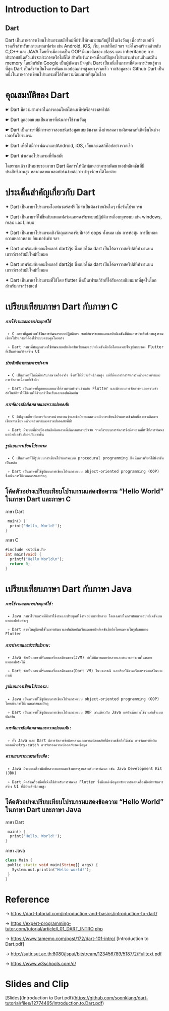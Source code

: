 # Introduction to Dart
## Dart 
Dart เป็นภาษาการเขียนโปรแกรมสมัยใหม่ที่ปรับให้เหมาะสมกับผู้ใช้ในเชิงวัตถุ เพื่อสร้างแอปที่รวดเร็วสำหรับหลายแพลตฟอร์ม เช่น Android, iOS, เว็บ, เดสก์ท็อป ฯลฯ จะมีโครงสร้างคล้ายกับ C,C++ และ JAVA โดยที่จะมีความเป็น OOP มีแนวคิดของ class และ inheritance การประกาศชนิดตัวแปรจะประกาศหรือไม่ก็ได้ สำหรับรันภาษาเพื่อแก้ปัญหาโปรแกรมทำงานช้าและกิน memory โดยมีบริษัท Google เป็นผู้พัฒนา ปัจจุบัน Dart เป็นหนึ่งในภาษาที่ต้องการเรียนรู้มากที่สุด Dart เป็นสิ่งจำเป็นในการพัฒนาแอปคุณภาพสูงอย่างรวดเร็ว จากข้อมูลของ Github Dart เป็นหนึ่งในภาษาการเขียนโปรแกรมที่ได้รับความนิยมมากที่สุดในโลก
# คุณสมบัติของ Dart
☛ Dart มีความสามารถในการคอมไพล์โค้ดเนทีฟหรือจาวาสคริปต์

☛ Dart ถูกออกแบบเป็นภาษาที่เน้นการใช้งานวัตถุ

☛ Dart เป็นภาษาที่มีการตรวจสอบชนิดข้อมูลแบบเข้มงวด ซึ่งช่วยลดความผิดพลาดที่เกิดขึ้นในช่วงเวลารันโปรแกรม

☛ Dart เพื่อให้มีการพัฒนาแอปAndroid, iOS, เว็บและเดสก์ท็อปอย่างรวดเร็ว

☛ Dart นำเสนอโปรแกรมที่ทันสมัย


  
โดยรวมแล้ว เป้าหมายของภาษา Dart คือการให้นักพัฒนาสามารถพัฒนาแอปพลิเคชันที่มีประสิทธิภาพสูง หลากหลายแพลตฟอร์มง่ายต่อการบำรุงรักษาได้โดยง่าย

#  ประเด็นสำคัญเกี่ยวกับ Dart
  ✦ Dart เป็นภาษาโปรแกรมโอเพ่นซอร์สฟรี ไม่จำเป็นต้องจ่ายเงินใดๆ เพื่อรันโปรแกรม
  
  ✦ Dart เป็นภาษาที่ไม่ขึ้นกับแพลตฟอร์มและรองรับระบบปฏิบัติการเกือบทุกระบบ เช่น windows, mac และ Linux

  ✦ Dart เป็นภาษาโปรแกรมเชิงวัตถุและรองรับฟีเจอร์ oops ทั้งหมด เช่น การห่อหุ้ม การสืบทอด ความหลากหลาย อินเทอร์เฟซ ฯลฯ

  ✦ 	Dart มาพร้อมกับคอมไพเลอร์ dart2js ซึ่งแปลโค้ด dart เป็นโค้ดจาวาสคริปต์ที่ทำงานบนเบราว์เซอร์สมัยใหม่ทั้งหมด
  
  ✦ Dart มาพร้อมกับคอมไพเลอร์ dart2js ซึ่งแปลโค้ด dart เป็นโค้ดจาวาสคริปต์ที่ทำงานบนเบราว์เซอร์สมัยใหม่ทั้งหมด

  ✦ 	Dart เป็นภาษาโปรแกรมที่ใช้โดย flutter ซึ่งเป็นเฟรมเวิร์กที่ได้รับความนิยมมากที่สุดในโลกสำหรับการสร้างแอป

    

# เปรียบเทียบภาษา Dart กับภาษา C
  #####  *การใช้งานและการประยุกต์ใช้*


     ✦ C ภาษาที่ถูกนำมาใช้ในการพัฒนาระบบปฏิบัติการ ซอฟต์แวร์ระบบและแอปพลิเคชันที่ต้องการประสิทธิภาพสูงรวมเขียนโปรแกรมที่ต้องใช้ระบบควบคุมโดยตรง 

     ✧ Dart ภาษาที่มักถูกนำมาใช้พัฒนาแอปพลิเคชันเว็บและแอปพลิเคชันมือถือโดยเฉพาะในรูปแบบของ Flutter ที่เป็นเฟรมเวิร์คสร้าง UI 

   

  ##### *ประสิทธิภาพและการทำงาน*


     ✦ C เป็นภาษาที่ใกล้เคียงกับภาษาเครื่องจริง ซึ่งทำให้มีประสิทธิภาพสูง แต่ก็ต้องการการจัดการหน่วยความจำและการจัดการเนื้อหาที่เชิงลึก

     ✧ Dart เป็นภาษาที่ถูกออกแบบมาให้สามารถทำงานร่วมกับ Flutter และมีระบบการจัดการหน่วยความจำอัตโนมัติทำให้ใช้งานได้ง่ายกว่าในเว็บและแอปพลิเคชัน
     

  ##### *การจัดการข้อผิดพลาดและความปลอดภัย*


     ✦ C มีปัญหาเกี่ยวกับการจัดการหน่วยความจำและข้อผิดพลาดตามหลักการเขียนโปรแกรมเชิงต่อเนื่องอาจเกิดการเขียนทับเขียนหน่วยความจำและความปลอดภัยที่ต่ำ
   
     ✧ Dart มีระบบที่ช่วยป้องกันข้อผิดพลาดที่เกิดจากหลายปัจจัย รวมถึงระบบการจัดการข้อผิดพลาดที่ทำให้การพัฒนาแอปพลิเคชันปลอดภัยมากขึ้น



  ##### *รูปแบบการเขียนโปรแกรม*


     ✦ C เป็นภาษาที่ใช้รูปแบบการเขียนโปรแกรมแบบ procedural programming ซึ่งเน้นการเรียกใช้ฟังก์ชันเป็นหลัก
     
     ✧ Dart เป็นภาษาที่ใช้รูปแบบการเขียนโปรแกรมแบบ object-oriented programming (OOP) ซึ่งเน้นการใช้งานคลาสและวัตถุ
  ## โค้ดตัวอย่างเปรียบเทียบโปรแกรมแสดงข้อความ “Hello World” ในภาษา Dart และภาษา C
  ภาษา Dart
    
```dart
 main() {
  print('Hello, World!');
}
```
ภาษา C
```dart
#include <stdio.h>
int main(void) {
  printf("Hello World\n");
  return 0;
}
```

# เปรียบเทียบภาษา Dart กับภาษา Java 
##### *การใช้งานและการประยุกต์ใช้* :


     ✦ Java ภาษาโปรแกรมที่มีการใช้งานและประยุกต์ใช้งานอย่างแพร่หลาย โดยเฉพาะในการพัฒนาแอปพลิเคชันบนแพลตฟอร์มต่างๆ 
   
     ✧ Dart ส่วนใหญ่นิยมใช้ในการพัฒนาแอปพลิเคชันเว็บและแอปพลิเคชันมือถือโดยเฉพาะในรูปแบบของ Flutter 

   
##### *การทำงานและประสิทธิภาพ* :


     ✦ Java จัดเป็นภาษาที่รันบนเครื่องเสมือนของ(JVM) ทำให้มีความแพร่หลายและสามารถทำงานในหลายแพลตฟอร์มได้

     ✧ Dart จัดเป็นภาษาที่รันบนเครื่องเสมือนของ(Dart VM) ในบางกรณี และเรียกใช้งานเว็บเบราว์เซอร์ในบางกรณี 
   
##### *รูปแบบการเขียนโปรแกรม* :


     ✦ Java เป็นภาษาที่ใช้รูปแบบการเขียนโปรแกรมแบบ object-oriented programming (OOP) โดยเน้นการใช้งานคลาสและวัตถุ

     ✧ Dart เป็นภาษาที่ใช้รูปแบบการเขียนโปรแกรมแบบ OOP เช่นเดียวกับ Java แต่ยังเน้นการใช้งานคำสั่งแบบฟังก์ชัน 

   
##### *การจัดการข้อผิดพลาดและความปลอดภัย* :


     ✧ ทั้ง Java และ Dart มีการจัดการข้อผิดพลาดและความปลอดภัยที่มีความเชื่อถือได้เช่น การจัดการข้อผิดพลาดด้วยtry-catch การรับรองความปลอดภัยของข้อมูล

   
##### *ความสามารถและเครื่องมือ* :

     ✦ Java มีระบบเครื่องมือที่หลากหลายและเชิงมาตรฐานสำหรับการพัฒนา เช่น Java Development Kit (JDK) 
   
     ✧ Dart มีคลังเครื่องมือที่เน้นใช้สำหรับการพัฒนา Flutter ซึ่งมีแหล่งข้อมูลทรัพยากรและเครื่องมือสำหรับการสร้าง UI ที่มีประสิทธิภาพสูง

   ## โค้ดตัวอย่างเปรียบเทียบโปรแกรมแสดงข้อความ “Hello World” ในภาษา Dart และภาษา Java 
   ภาษา Dart
```dart
 main() {
  print('Hello, World!');
}
```
ภาษา Java
```dart
class Main {
 public static void main(String[] args) {
   System.out.println("Hello world!");
 }
}
```
# Reference
  → https://dart-tutorial.com/introduction-and-basics/introduction-to-dart/

  
  → https://expert-programming-tutor.com/tutorial/article/L01_DART_INTRO.php

  
  → https://www.tamemo.com/post/172/dart-101-intro/
[Introduction to Dart.pdf]

  
  → http://sutir.sut.ac.th:8080/jspui/bitstream/123456789/5187/2/Fulltext.pdf


  → https://www.w3schools.com/c/

  # Slides and Clip
[Slides](Introduction to Dart.pdf)(https://github.com/soonklang/dart-tutorial/files/12774465/Introduction.to.Dart.pdf)


  
